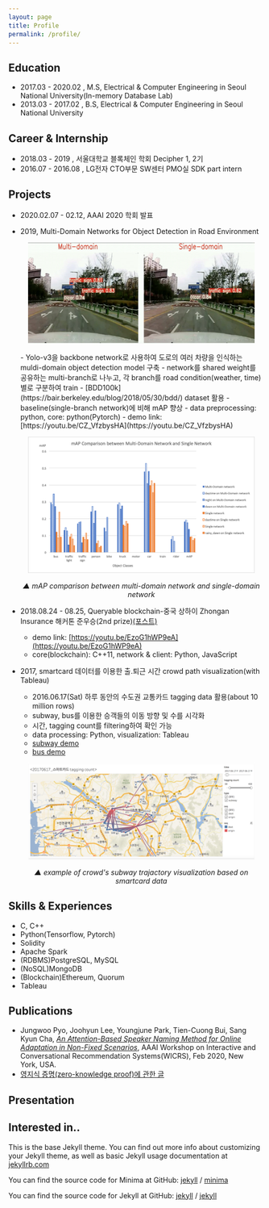 ```yaml
---
layout: page
title: Profile
permalink: /profile/
---
```


## Education

* 2017.03 - 2020.02 , M.S, Electrical & Computer Engineering in Seoul National University(In-memory Database Lab)
* 2013.03 - 2017.02 , B.S, Electrical & Computer Engineering in Seoul National University

## Career & Internship

* 2018.03 - 2019    , 서울대학교 블록체인 학회 Decipher 1, 2기
* 2016.07 - 2016.08 , LG전자 CTO부문 SW센터 PMO실 SDK part intern 

## Projects

* 2020.02.07 - 02.12, AAAI 2020 학회 발표

* 2019, Multi-Domain Networks for Object Detection in Road Environment
    <p align="center">
      <img src="/files/profile/example_mdnet.png" alt="mdnet" width="450" height="200"/>
    </p>
    - Yolo-v3을 backbone network로 사용하여 도로의 여러 차량을 인식하는 muldi-domain object detection model 구축
    - network를 shared weight를 공유하는 multi-branch로 나누고, 각 branch를 road condition(weather, time) 별로 구분하여 train
    - [BDD100k](https://bair.berkeley.edu/blog/2018/05/30/bdd/) dataset 활용
    - baseline(single-branch network)에 비해 mAP 향상
    - data preprocessing: python, core: python(Pytorch)
    - demo link: [https://youtu.be/CZ_VfzbysHA](https://youtu.be/CZ_VfzbysHA)
    <p align="center">
      <img src="/files/profile/mAP_mdnet.png" alt="mAP comparison between multi-domain network and single-domain network" width="450"/>
    </p>
    <p align="center">
      <em> ▲ mAP comparison between multi-domain network and single-domain network</em>
    </p>

* 2018.08.24 - 08.25, Queryable blockchain-중국 상하이 Zhongan Insurance 해커톤 준우승(2nd prize)[(포스트)](/_posts/2018-08-26/2018-08-26-zhongan_hackathon.markdown)
    - demo link: [https://youtu.be/EzoG1hWP9eA](https://youtu.be/EzoG1hWP9eA)
    - core(blockchain): C++11, network & client: Python, JavaScript

* 2017, smartcard 데이터를 이용한 출.퇴근 시간 crowd path visualization(with Tableau)
    - 2016.06.17(Sat) 하루 동안의 수도권 교통카드 tagging data 활용(about 10 million rows)
    - subway, bus를 이용한 승객들의 이동 방향 및 수를 시각화
    - 시간, tagging count를 filtering하여 확인 가능
    - data processing: Python, visualization: Tableau
    - [subway demo](https://public.tableau.com/profile/.3518#!/vizhome/bus_v0_2/1?publish=yes)
    - [bus demo](https://public.tableau.com/profile/.3518#!/vizhome/bus_v0_2_onlybus/1?publish=yes)    
    <p align="center">
      <img src="/files/profile/smartcard_subway.png" alt="example of visualization for smartcard:subway" width="450"/>
    </p>
    <p align="center">
      <em> ▲ example of crowd's subway trajactory visualization based on smartcard data </em>
    </p>

## Skills & Experiences

* C, C++
* Python(Tensorflow, Pytorch)
* Solidity
* Apache Spark
* (RDBMS)PostgreSQL, MySQL
* (NoSQL)MongoDB
* (Blockchain)Ethereum, Quorum
* Tableau

## Publications

* Jungwoo Pyo, Joohyun Lee, Youngjune Park, Tien-Cuong Bui, Sang Kyun Cha, [*An Attention-Based Speaker Naming Method for Online Adaptation in Non-Fixed Scenarios*](http://arxiv.org/abs/1912.00649), AAAI Workshop on Interactive and Conversational Recommendation Systems(WICRS), Feb 2020, New York, USA.
* [영지식 증명(zero-knowledge proof)에 관한 글](https://medium.com/decipher-media/zero-knowledge-proof-chapter-1-introduction-to-zero-knowledge-proof-zk-snarks-6475f5e9b17b) 

## Presentation


## Interested in..


This is the base Jekyll theme. You can find out more info about customizing your Jekyll theme, as well as basic Jekyll usage documentation at [jekyllrb.com](https://jekyllrb.com/)

You can find the source code for Minima at GitHub:
[jekyll][jekyll-organization] /
[minima](https://github.com/jekyll/minima)

You can find the source code for Jekyll at GitHub:
[jekyll][jekyll-organization] /
[jekyll](https://github.com/jekyll/jekyll)


[jekyll-organization]: https://github.com/jekyll
